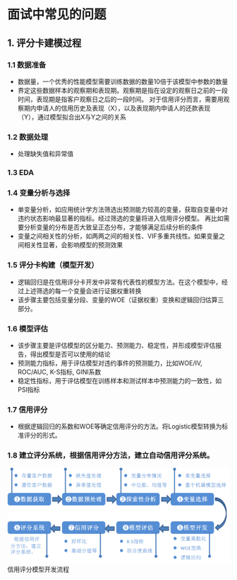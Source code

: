 # 面试中常见的问题

## 1. 评分卡建模过程

### 1.1 数据准备

 - 数据量，一个优秀的性能模型需要训练数据的数量10倍于该模型中参数的数量
 - 界定这些数据样本的观察期和表现期。观察期是指在设定的观察日之前的一段时间，表现期是指客户观察日之后的一段时间。
 对于信用评分而言，需要用观察期内申请人的信用历史及表现（X），以及表现期内申请人的还款表现（Y），通过模型拟合出X与Y之间的关系
 
### 1.2 数据处理

 - 处理缺失值和异常值

### 1.3 EDA

### 1.4 变量分析与选择

 - 单变量分析，如应用统计学方法筛选出预测能力较高的变量，获取自变量中对违约状态影响最显著的指标。经过筛选的变量将进入信用评分模型。
 再比如需要分析变量的分布是否大致呈正态分布，才能够满足后续分析的条件
 - 变量之间相关性的分析，如两两之间的相关性、VIF多重共线性。如果变量之间相关性显著，会影响模型的预测效果
 
### 1.5 评分卡构建（模型开发）

 - 逻辑回归是在信用评分卡开发中非常有代表性的模型方法。在这个模型中，经过上述筛选的每一个变量会进行证据权重转换<br>
 - 该步骤主要包括变量分段、变量的WOE（证据权重）变换和逻辑回归估算三部分。

### 1.6 模型评估

 - 该步骤主要是评估模型的区分能力、预测能力、稳定性，并形成模型评估报告，得出模型是否可以使用的结论<br>
 - 预测能力指标，用于评估模型对违约事件的预测能力，比如WOE/IV, ROC/AUC, K-S指标, GINI系数<br>
 - 稳定性指标，用于评估模型在训练样本和测试样本中预测能力的一致性，如PSI指标

### 1.7 信用评分

 - 根据逻辑回归的系数和WOE等确定信用评分的方法。将Logistic模型转换为标准评分的形式。

### 1.8 建立评分系统，根据信用评分方法，建立自动信用评分系统。

![信用评分模型开发流程](pic/信用评分模型开发流程.png)<br>
信用评分模型开发流程<br>






